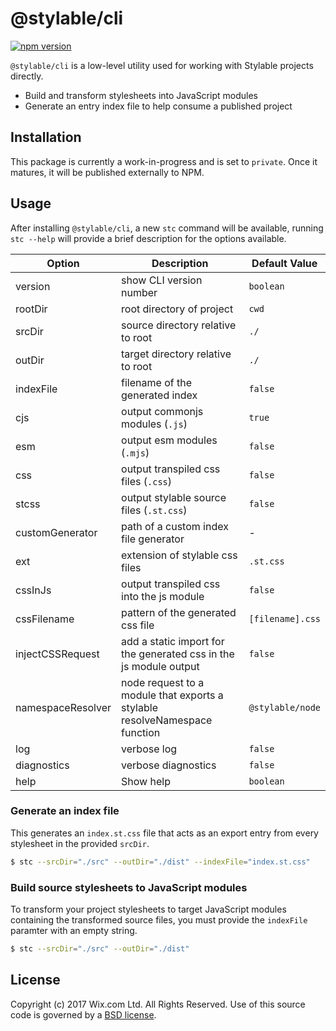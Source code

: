 # @stylable/cli

[![npm version](https://img.shields.io/npm/v/@stylable/cli.svg)](https://www.npmjs.com/package/@stylable/cli)

`@stylable/cli` is a low-level utility used for working with Stylable projects directly.

- Build and transform stylesheets into JavaScript modules
- Generate an entry index file to help consume a published project

## Installation
This package is currently a work-in-progress and is set to `private`. Once it matures, it will be published externally to NPM.

## Usage

After installing `@stylable/cli`, a new `stc` command will be available, running `stc --help` will provide a brief description for the options available.

|Option|Description|Default Value|
|------|-----------|-------------|
|version|show CLI version number|`boolean`|
|rootDir|root directory of project|`cwd`|
|srcDir|source directory relative to root|`./`|
|outDir|target directory relative to root|`./`|
|indexFile|filename of the generated index|`false`|
|cjs|output commonjs modules (`.js`)|`true`|
|esm|output esm modules (`.mjs`)|`false`|
|css|output transpiled css files (`.css`)|`false`|
|stcss|output stylable source files (`.st.css`)|`false`|
|customGenerator|path of a custom index file generator|-|
|ext|extension of stylable css files|`.st.css`|
|cssInJs|output transpiled css into the js module|`false`|
|cssFilename|pattern of the generated css file|`[filename].css`|
|injectCSSRequest|add a static import for the generated css in the js module output|`false`|
|namespaceResolver|node request to a module that exports a stylable resolveNamespace function|`@stylable/node`|
|log|verbose log|`false`|
|diagnostics|verbose diagnostics|`false`|
|help|Show help|`boolean`|

### Generate an index file
This generates an `index.st.css` file that acts as an export entry from every stylesheet in the provided `srcDir`.

```sh
$ stc --srcDir="./src" --outDir="./dist" --indexFile="index.st.css"
```

### Build source stylesheets to JavaScript modules
To transform your project stylesheets to target JavaScript modules containing the transformed source files, you must provide the `indexFile` paramter with an empty string.

```sh
$ stc --srcDir="./src" --outDir="./dist"
```

## License

Copyright (c) 2017 Wix.com Ltd. All Rights Reserved. Use of this source code is governed by a [BSD license](./LICENSE).
